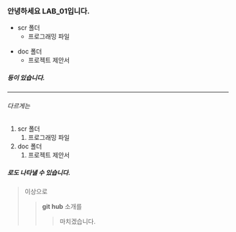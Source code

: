 ### 안녕하세요 LAB_01입니다.
* scr 폴더
  * 프로그래밍 파일
+ doc 폴더
  + 프로젝트 제안서
##### 등이 있습니다.
----------------
###### 다르게는 
1. scr 폴더
   1. 프로그래밍 파일
2. doc 폴더
   1. 프로젝트 제안서

##### 로도 나타낼 수 있습니다.

> 이상으로
>> **git hub** 소개를
>>> 마치겠습니다.

